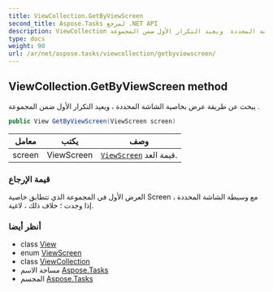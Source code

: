 ```yaml
---
title: ViewCollection.GetByViewScreen
second_title: Aspose.Tasks لمرجع .NET API
description: ViewCollection طريقة. يبحث عن طريقة عرض بخاصية الشاشة المحددة  ويعيد التكرار الأول ضمن المجموعة .
type: docs
weight: 90
url: /ar/net/aspose.tasks/viewcollection/getbyviewscreen/
---
```

## ViewCollection.GetByViewScreen method

يبحث عن طريقة عرض بخاصية الشاشة المحددة ، ويعيد التكرار الأول ضمن المجموعة .

```csharp
public View GetByViewScreen(ViewScreen screen)
```

| معامل | يكتب | وصف |
| --- | --- | --- |
| screen | ViewScreen | [`ViewScreen`](../../viewscreen/) قيمة العد. |

### قيمة الإرجاع

العرض الأول في المجموعة الذي تتطابق خاصية Screen مع وسيطة الشاشة المحددة ، إذا وجدت ؛ خلاف ذلك ، لاغية.

### أنظر أيضا

* class [View](../../view/)
* enum [ViewScreen](../../viewscreen/)
* class [ViewCollection](../)
* مساحة الاسم [Aspose.Tasks](../../viewcollection/)
* المجسم [Aspose.Tasks](../../../)


